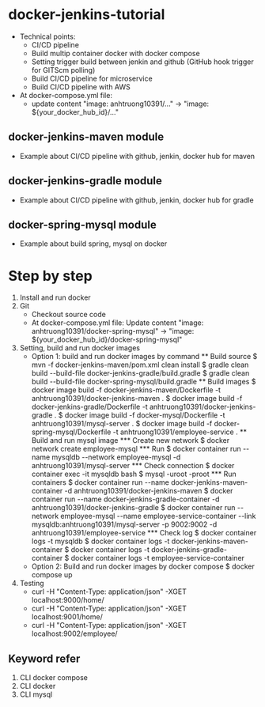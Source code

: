 # docker-jenkins-tutorial
  * Technical points:
    * CI/CD pipeline
    * Build multip container docker with docker compose
    * Setting trigger build between jenkin and github (GitHub hook trigger for GITScm polling)
    * Build CI/CD pipeline for microservice
    * Build CI/CD pipeline with AWS
  * At docker-compose.yml file:
    * update content "image: anhtruong10391/..." -> "image: ${your_docker_hub_id}/..."
## docker-jenkins-maven module
  * Example about CI/CD pipeline with github, jenkin, docker hub for maven
## docker-jenkins-gradle module
  * Example about CI/CD pipeline with github, jenkin, docker hub for gradle
## docker-spring-mysql module
  * Example about build spring, mysql on docker
# Step by step
1. Install and run docker
2. Git
   - Checkout source code
   - At docker-compose.yml file:
     Update content "image: anhtruong10391/docker-spring-mysql" -> "image: ${your_docker_hub_id}/docker-spring-mysql"
3. Setting, build and run docker images
   * Option 1: build and run docker images by command
     ** Build source
       $ mvn -f docker-jenkins-maven/pom.xml clean install
       $ gradle clean build --build-file docker-jenkins-gradle/build.gradle
       $ gradle clean build --build-file docker-spring-mysql/build.gradle
     ** Build images
       $ docker image build -f docker-jenkins-maven/Dockerfile -t anhtruong10391/docker-jenkins-maven .
       $ docker image build -f docker-jenkins-gradle/Dockerfile -t anhtruong10391/docker-jenkins-gradle .
       $ docker image build -f docker-mysql/Dockerfile -t anhtruong10391/mysql-server .
       $ docker image build -f docker-spring-mysql/Dockerfile -t anhtruong10391/employee-service .
     ** Build and run mysql image
       *** Create new network
          $ docker network create employee-mysql
       *** Run
          $ docker container run --name mysqldb --network employee-mysql -d anhtruong10391/mysql-server
       *** Check connection
          $ docker container exec -it mysqldb bash
          $ mysql -uroot -proot
       *** Run containers
          $ docker container run --name docker-jenkins-maven-container -d  anhtruong10391/docker-jenkins-maven
          $ docker container run --name docker-jenkins-gradle-container -d anhtruong10391/docker-jenkins-gradle
          $ docker container run --network employee-mysql --name employee-service-container --link mysqldb:anhtruong10391/mysql-server -p 9002:9002 -d anhtruong10391/employee-service
       *** Check log
          $ docker container logs -t mysqldb
          $ docker container logs -t docker-jenkins-maven-container
          $ docker container logs -t docker-jenkins-gradle-container 
          $ docker container logs -t employee-service-container
   * Option 2: Build and run docker images by docker compose
          $ docker compose up
4. Testing
   * curl -H "Content-Type: application/json" -XGET localhost:9000/home/
   * curl -H "Content-Type: application/json" -XGET localhost:9001/home/
   * curl -H "Content-Type: application/json" -XGET localhost:9002/employee/
## Keyword refer
1. CLI docker compose
2. CLI docker
3. CLI mysql

